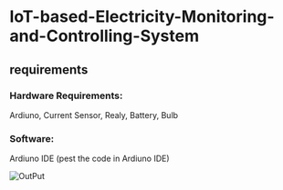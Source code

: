 # IoT-based-Electricity-Monitoring-and-Controlling-System
## requirements 
### Hardware Requirements:
Ardiuno, Current Sensor, Realy, Battery, Bulb

### Software:
Ardiuno IDE (pest the code in Ardiuno IDE)

![OutPut](C:\Users\HP\Downloads)
